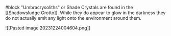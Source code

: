 #block
"Umbracrysoliths" or Shade Crystals are found in the [[Shadowsludge Grotto]]. While they do appear to glow in the darkness they do not actually emit any light onto the environment around them.

![[Pasted image 20231224004604.png]]